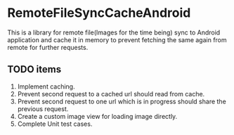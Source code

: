 # RemoteFileSyncCacheAndroid
This is a library for remote file(Images for the time being) sync to Android application and cache it in memory to prevent fetching the same again from remote for further requests.


## TODO items

1. Implement caching.
2. Prevent second request to a cached url should read from cache.
2. Prevent second request to one url which is in progress should share the previous request.
4. Create a custom image view for loading image directly.
5. Complete Unit test cases.